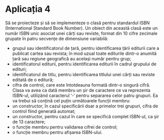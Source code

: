 # Aplicația 4
Să se proiecteze și să se implementeze o clasă pentru standardul ISBN
(International Standard Book Number). Un obiect din această clasă este un 
număr ISBN unic asociat unei cărți sau reviste, format din 10 cifre
zecimale grupate în patru secvențe de dimensiune variabilă:
* grupul sau identificatorul de țară, pentru identificarea țării editurii
care a publicat cartea sau revista; în mod uzual toate editurile dintr-o anumită țară sau regiune geografică au același număr pentru
grup;
* identificatorul editurii, pentru identificarea editurii în cadrul
grupului de edituri;
* identificatorul de titlu, pentru identificarea titlului unei cărți sau
reviste editată de o editură;
* cifra de control, care este întotdeauna formată dintr-o singură cifră. \
Clasa va avea ca dată membru un șir de caractere
ce va reprezenta ISBN-ul, utilizând caracterul ‘-‘ pentru separarea celor
patru grupuri. Ea va trebui să conțină cel puțin următoarele funcții
membru:
* un constructor, în cazul specificării doar a primelor trei grupuri,
cifra de control fiind generată automat;
* un constructor, pentru cazul în care se specifică complet ISBN-ul,
ca șir de 13 caractere;
* o funcție membru pentru validarea cifrei de control;
* o funcție membru pentru afișarea ISBN-ului.
